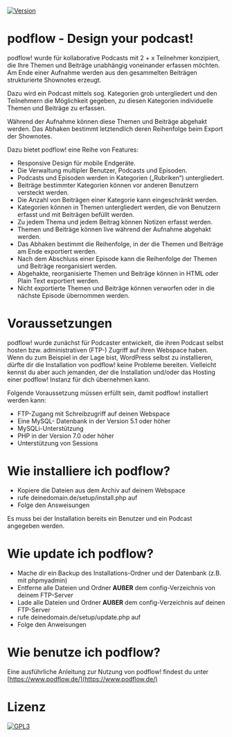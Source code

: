 [![Version](https://img.shields.io/badge/release-1.2.0-blue.svg)](https://podflow.de)

# podflow - Design your podcast!

podflow! wurde für kollaborative Podcasts mit 2 + x Teilnehmer konzipiert, die Ihre Themen und Beiträge unabhängig voneinander erfassen möchten. Am Ende einer Aufnahme werden aus den gesammelten Beiträgen strukturierte Shownotes erzeugt.

Dazu wird ein Podcast mittels sog. Kategorien grob untergliedert und den Teilnehmern die Möglichkeit gegeben, zu diesen Kategorien individuelle Themen und Beiträge zu erfassen.

Während der Aufnahme können diese Themen und Beiträge abgehakt werden. Das Abhaken bestimmt letztendlich deren Reihenfolge beim Export der Shownotes.

Dazu bietet podflow! eine Reihe von Features:

- Responsive Design für mobile Endgeräte.
- Die Verwaltung multipler Benutzer, Podcasts und Episoden.
- Podcasts und Episoden werden in Kategorien („Rubriken“) untergliedert.
- Beiträge bestimmter Kategorien können vor anderen Benutzern versteckt werden.
- Die Anzahl von Beiträgen einer Kategorie kann eingeschränkt werden.
- Kategorien können in Themen untergliedert werden, die von Benutzern erfasst und mit Beiträgen befüllt werden.
- Zu jedem Thema und jedem Beitrag können Notizen erfasst werden.
- Themen und Beiträge können live während der Aufnahme abgehakt werden.
- Das Abhaken bestimmt die Reihenfolge, in der die Themen und Beiträge am Ende exportiert werden.
- Nach dem Abschluss einer Episode kann die Reihenfolge der Themen und Beiträge reorganisiert werden.
- Abgehakte, reorganisierte Themen und Beiträge können in HTML oder Plain Text exportiert werden.
- Nicht exportierte Themen und Beiträge können verworfen oder in die nächste Episode übernommen werden. 

# Voraussetzungen

podflow! wurde zunächst für Podcaster entwickelt, die ihren Podcast selbst hosten bzw. administrativen (FTP-) Zugriff auf ihren Webspace haben. Wenn du zum Beispiel in der Lage bist, WordPress selbst zu installieren, dürfte dir die Installation von podflow! keine Probleme bereiten. Vielleicht kennst du aber auch jemanden, der die Installation und/oder das Hosting einer podflow! Instanz für dich übernehmen kann.

Folgende Voraussetzung müssen erfüllt sein, damit podflow!  installiert werden kann:

- FTP-Zugang mit Schreibzugriff auf deinen Webspace
- Eine MySQL- Datenbank in der Version 5.1 oder höher
- MySQLi-Unterstützung 
- PHP in der Version 7.0 oder höher
- Unterstützung von Sessions 

# Wie installiere ich podflow?

- Kopiere die Dateien aus dem Archiv auf deinem Webspace
- rufe deinedomain.de/setup/install.php auf
- Folge den Answeisungen

Es muss bei der Installation bereits ein Benutzer und ein Podcast angegeben werden.

# Wie update ich podflow?

- Mache dir ein Backup des Installations-Ordner und der Datenbank (z.B. mit phpmyadmin)
- Entferne alle Dateien und Ordner **AUßER** dem config-Verzeichnis von deinem FTP-Server
- Lade alle Dateien und Ordner **AUßER** dem config-Verzeichnis auf deinen FTP-Server
- rufe deinedomain.de/setup/update.php auf
- Folge den Anweisungen

# Wie benutze ich podflow?

Eine ausführliche Anleitung zur Nutzung von podflow! findest du unter [https://www.podflow.de/](https://www.podflow.de/)

# Lizenz

[![GPL3](https://img.shields.io/badge/licence-GPL3-green.svg)](https://www.gnu.org/licenses/gpl-3.0.de.html)
